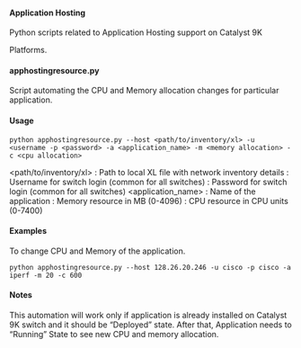 #### Application Hosting 
Python scripts related to Application Hosting support on Catalyst 9K 


Platforms.

#### apphostingresource.py
Script automating the CPU and Memory allocation changes for particular application.

#### Usage
```
python apphostingresource.py --host <path/to/inventory/xl> -u <username -p <password> -a <application_name> -m <memory allocation> -c <cpu allocation>

```
<path/to/inventory/xl> : Path to local XL file with network inventory details
<username> : Username for switch login (common for all switches)
<password> : Password for switch login (common for all switches)
<application_name> : Name of the application 
<memory allocation> : Memory resource in MB (0-4096)
<cpu allocation> : CPU resource in CPU units (0-7400)


#### Examples 
To change CPU and Memory of the application.
```
python apphostingresource.py --host 128.26.20.246 -u cisco -p cisco -a iperf -m 20 -c 600

```

#### Notes
This automation will work only if application is already installed on Catalyst 9K switch and it should be “Deployed” state. After that, Application needs to “Running” State to see new CPU and memory allocation.

